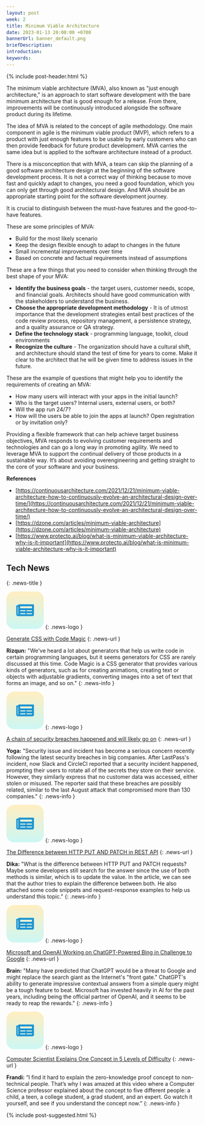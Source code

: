 ```yaml
---
layout: post
week: 2
title: Minimum Viable Architecture
date: 2023-01-13 20:00:00 +0700
bannerUrl: banner_default.png
briefDescription: 
introduction:
keywords:
---
```


{% include post-header.html %}

The minimum viable architecture (MVA), also known as "just enough architecture," is an approach to start software development with the bare minimum architecture that is good enough for a release. From there, improvements will be continuously introduced alongside the software product during its lifetime.

The idea of MVA is related to the concept of agile methodology. One main component in agile is the minimum viable product (MVP), which refers to a product with just enough features to be usable by early customers who can then provide feedback for future product development. MVA carries the same idea but is applied to the software architecture instead of a product.

There is a misconception that with MVA, a team can skip the planning of a good software architecture design at the beginning of the software development process. It is not a correct way of thinking because to move fast and quickly adapt to changes, you need a good foundation, which you can only get through good architectural design. And MVA should be an appropriate starting point for the software development journey.

It is crucial to distinguish between the must-have features and the good-to-have features.

These are some principles of MVA:

- Build for the most likely scenario
- Keep the design flexible enough to adapt to changes in the future
- Small incremental improvements over time
- Based on concrete and factual requirements instead of assumptions

These are a few things that you need to consider when thinking through the best shape of your MVA:

- **Identify the business goals** - the target users, customer needs, scope, and financial goals. Architects should have good communication with the stakeholders to understand the business.
- **Choose the appropriate development methodology** - It is of utmost importance that the development strategies entail best practices of the code review process, repository management, a persistence strategy, and a quality assurance or QA strategy.
- **Define the technology stack** - programming language, toolkit, cloud environments
- **Recognize the culture** - The organization should have a cultural shift, and architecture should stand the test of time for years to come. Make it clear to the architect that he will be given time to address issues in the future.

These are the example of questions that might help you to identify the requirements of creating an MVA:

- How many users will interact with your apps in the initial launch?
- Who is the target users? Internal users, external users, or both?
- Will the app run 24/7?
- How will the users be able to join the apps at launch? Open registration or by invitation only?

Providing a flexible framework that can help achieve target business objectives, MVA responds to evolving customer requirements and technologies and can go a long way in promoting agility. We need to leverage MVA to support the continual delivery of those products in a sustainable way. It’s about avoiding overengineering and getting straight to the core of your software and your business.

__References__

- [https://continuousarchitecture.com/2021/12/21/minimum-viable-architecture-how-to-continuously-evolve-an-architectural-design-over-time/](https://continuousarchitecture.com/2021/12/21/minimum-viable-architecture-how-to-continuously-evolve-an-architectural-design-over-time/)
- [https://dzone.com/articles/minimum-viable-architecture](https://dzone.com/articles/minimum-viable-architecture)
- [https://www.protecto.ai/blog/what-is-minimum-viable-architecture-why-is-it-important](https://www.protecto.ai/blog/what-is-minimum-viable-architecture-why-is-it-important)

## Tech News
{: .news-title }

![memo](/assets/images/tech-news.svg)
{: .news-logo }

[Generate CSS with Code Magic](https://code-magic.vercel.app/)
{: .news-url }

__Rizqun:__ "We've heard a lot about generators that help us write code in certain programming languages, but it seems generators for CSS are rarely discussed at this time. Code Magic is a CSS generator that provides various kinds of generators, such as for creating animations, creating text or objects with adjustable gradients, converting images into a set of text that forms an image, and so on."
{: .news-info }

![memo](/assets/images/tech-news.svg)
{: .news-logo }

[A chain of security breaches happened and will likely go on](https://arstechnica.com/information-technology/2023/01/first-lastpass-now-slack-and-circleci-the-hacks-go-on-and-will-likely-worsen/)
{: .news-url }

__Yoga:__ "Security issue and incident has become a serious concern recently following the latest security breaches in big companies. After LastPass's incident, now Slack and CircleCI reported that a security incident happened, prompting their users to rotate all of the secrets they store on their service. However, they similarly express that no customer data was accessed, either stolen or misused. The reporter said that these breaches are possibly related, similar to the last August attack that compromised more than 130 companies."
{: .news-info }

![memo](/assets/images/tech-news.svg)
{: .news-logo }

[The Difference between HTTP PUT AND PATCH in REST API](https://medium.com/@niteshsinghal85/httpput-or-httppatch-in-asp-net-core-ceaae99e320b)
{: .news-url }

__Dika:__ "What is the difference between HTTP PUT and PATCH requests? Maybe some developers still search for the answer since the use of both methods is similar, which is to update the value. In the article, we can see that the author tries to explain the difference between both. He also attached some code snippets and request-response examples to help us understand this topic."
{: .news-info }

![memo](/assets/images/tech-news.svg)
{: .news-logo }

[Microsoft and OpenAI Working on ChatGPT-Powered Bing in Challenge to Google](https://www.theverge.com/2023/1/4/23538552/microsoft-bing-chatgpt-search-google-competition)
{: .news-url }

__Brain:__ "Many have predicted that ChatGPT would be a threat to Google and might replace the search giant as the Internet's "front gate." ChatGPT's ability to generate impressive contextual answers from a simple query might be a tough feature to beat. Microsoft has invested heavily in AI for the past years, including being the official partner of OpenAI, and it seems to be ready to reap the rewards."
{: .news-info }

![memo](/assets/images/tech-news.svg)
{: .news-logo }

[Computer Scientist Explains One Concept in 5 Levels of Difficulty](https://www.youtube.com/watch?v=fOGdb1CTu5c)
{: .news-url }

__Frandi:__ “I find it hard to explain the zero-knowledge proof concept to non-technical people. That’s why I was amazed at this video where a Computer Science professor explained about the concept to five different people: a child, a teen, a college student, a grad student, and an expert. Go watch it yourself, and see if you understand the concept now.”
{: .news-info }

{% include post-suggested.html %}